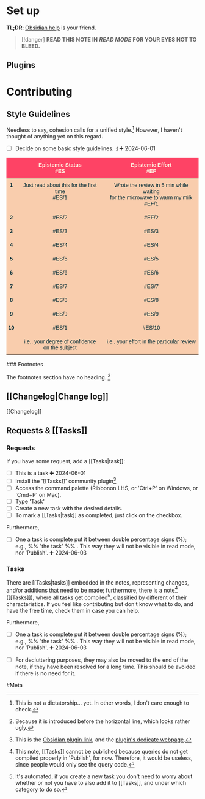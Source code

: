 # Set up

**TL;DR**: [Obsidian help](https://help.obsidian.md/Home) is your friend. 

>[!danger]
>**READ THIS NOTE IN** ***READ MODE*** **FOR YOUR EYES NOT TO BLEED.**


## Plugins




# Contributing

## Style Guidelines

Needless to say, cohesion calls for a unified style.[^1] However, I haven't thought of anything yet on this regard.

- [ ] Decide on some basic style guidelines. ⏫ ➕ 2024-06-01


<style type="text/css">
.tg  {border-collapse:collapse;border-color:#C44D58;border-spacing:0;}
.tg td{background-color:#F9CDAD;border-bottom-width:1px;border-color:#C44D58;border-style:solid;border-top-width:1px;
  border-width:0px;color:#002b36;font-family:Arial, sans-serif;font-size:14px;overflow:hidden;padding:10px 5px;
  word-break:normal;}
.tg th{background-color:#FE4365;border-bottom-width:1px;border-color:#C44D58;border-style:solid;border-top-width:1px;
  border-width:0px;color:#fdf6e3;font-family:Arial, sans-serif;font-size:14px;font-weight:normal;overflow:hidden;
  padding:10px 5px;word-break:normal;}
.tg .tg-c3ow{border-color:inherit;text-align:center;vertical-align:top}
.tg .tg-7btt{border-color:inherit;font-weight:bold;text-align:center;vertical-align:top}
</style>
<table class="tg"><thead>
  <tr>
    <th class="tg-c3ow"></th>
    <th class="tg-7btt">Epistemic Status<br>#ES</th>
    <th class="tg-7btt">Epistemic Effort<br>#EF</th>
  </tr></thead>
<tbody>
  <tr>
    <td class="tg-7btt">1</td>
    <td class="tg-c3ow">Just read about this for the first time<br>#ES/1</td>
    <td class="tg-c3ow">Wrote the review in 5 min while waiting<br>for the microwave to warm my milk<br>#EF/1</td>
  </tr>
  <tr>
    <td class="tg-7btt">2</td>
    <td class="tg-c3ow">#ES/2</td>
    <td class="tg-c3ow">#EF/2</td>
  </tr>
  <tr>
    <td class="tg-7btt">3</td>
    <td class="tg-c3ow">#ES/3</td>
    <td class="tg-c3ow">#ES/3</td>
  </tr>
  <tr>
    <td class="tg-7btt">4</td>
    <td class="tg-c3ow">#ES/4</td>
    <td class="tg-c3ow">#ES/4</td>
  </tr>
  <tr>
    <td class="tg-7btt">5</td>
    <td class="tg-c3ow">#ES/5</td>
    <td class="tg-c3ow">#ES/5</td>
  </tr>
  <tr>
    <td class="tg-7btt">6</td>
    <td class="tg-c3ow">#ES/6</td>
    <td class="tg-c3ow">#ES/6</td>
  </tr>
  <tr>
    <td class="tg-7btt">7</td>
    <td class="tg-c3ow">#ES/7</td>
    <td class="tg-c3ow">#ES/7</td>
  </tr>
  <tr>
    <td class="tg-7btt">8</td>
    <td class="tg-c3ow">#ES/8</td>
    <td class="tg-c3ow">#ES/8</td>
  </tr>
  <tr>
    <td class="tg-7btt">9</td>
    <td class="tg-c3ow">#ES/9</td>
    <td class="tg-c3ow">#ES/9</td>
  </tr>
  <tr>
    <td class="tg-7btt">10</td>
    <td class="tg-c3ow">#ES/1</td>
    <td class="tg-c3ow">#ES/10</td>
  </tr>
  <tr>
    <td class="tg-7btt"></td>
    <td class="tg-c3ow">i.e., your degree of confidence<br>on the subject</td>
    <td class="tg-c3ow">i.e., your effort in the particular review</td>
  </tr>
</tbody></table>
### Footnotes

The footnotes section have no heading. [^2]

## [[Changelog|Change log]]

[[Changelog]]
## Requests & [[Tasks]]

### Requests

If you have some request, add a [[Tasks|task]]:

- [ ] This is a task ➕ 2024-06-01
- [ ] Install the '[[Tasks]]' community plugin[^3]
- [ ] Access the command palette (Ribbonon LHS, or 'Ctrl+P' on Windows, or 'Cmd+P' on Mac).
- [ ] Type 'Task'
- [ ] Create a new task with the desired details.
- [ ] To mark a [[Tasks|task]] as completed, just click on the checkbox.

Furthermore,
- [ ] One a task is complete put it between double percentage signs (%); e.g., %% 'the task' %% . This way they will not be visible in read mode, nor 'Publish'. ➕ 2024-06-03

### Tasks

There are [[Tasks|tasks]] embedded in the notes, representing changes, and/or additions that need to be made; furthermore, there is a note[^4] ([[Tasks]]), where all tasks get compiled[^5], classified by different of their characteristics. If you feel like contributing but don't know what to do, and have the free time, check them in case you can help.

Furthermore,
- [ ] One a task is complete put it between double percentage signs (%); e.g., %% 'the task' %% . This way they will not be visible in read mode, nor 'Publish'. ➕ 2024-06-03
- [ ] For decluttering purposes, they may also be moved to the end of the note, if they have been resolved for a long time. This should be avoided if there is no need for it.


#Meta 




[^1]: This is not a dictatorship... yet. In other words, I don't care enough to check.
[^2]: Because it is introduced before the horizontal line, which looks rather ugly.
[^3]: This is the [Obsidian plugin link](https://obsidian.md/plugins?id=obsidian-tasks-plugin), and the [plugin's dedicate webpage](https://publish.obsidian.md/tasks/Introduction).




[^4]: This note, [[Tasks]] cannot be published because queries do not get compiled properly in 'Publish', for now. Therefore, it would be useless, since people would only see the query code.
[^5]: It's automated, if you create a new task you don't need to worry about whether or not you have to also add it to [[Tasks]], and under which category to do so.
